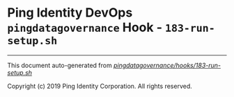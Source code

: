 
# Ping Identity DevOps `pingdatagovernance` Hook - `183-run-setup.sh`

---
This document auto-generated from _[pingdatagovernance/hooks/183-run-setup.sh](https://github.com/pingidentity/pingidentity-docker-builds/blob/master/pingdatagovernance/hooks/183-run-setup.sh)_

Copyright (c)  2019 Ping Identity Corporation. All rights reserved.
